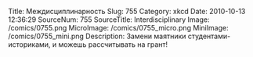 Title: Междисциплинарность 
Slug: 755 
Category: xkcd 
Date: 2010-10-13 12:36:29 
SourceNum: 755 
SourceTitle: Interdisciplinary 
Image: /comics/0755.png 
MicroImage: /comics/0755_micro.png 
MiniImage: /comics/0755_mini.png 
Description: Замени маятники студентами-историками, и можешь рассчитывать на грант! 

